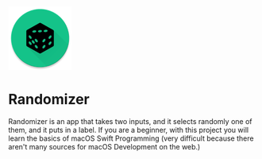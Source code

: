 ![](icons/icon_128x128.png)
# Randomizer
Randomizer is an app that takes two inputs, and it selects randomly one of them, and it puts in a label.
If you are a beginner, with this project you will learn the basics of macOS Swift Programming (very difficult because there aren't many sources for macOS Development on the web.)
